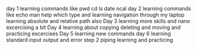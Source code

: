 day 1
learning commands like pwd cd ls date ncal
day 2
learning commands like echo man help which type and learning navigation through
my laptop learning absolute and relative path also
Day 3
learning more skills and nano excercising a bit
Day 4
learning about copying deleting and moving and practicing excercises
Day 5
learning new commands
day 6
learning standard input output and error
step 2
piping learning and practicing
